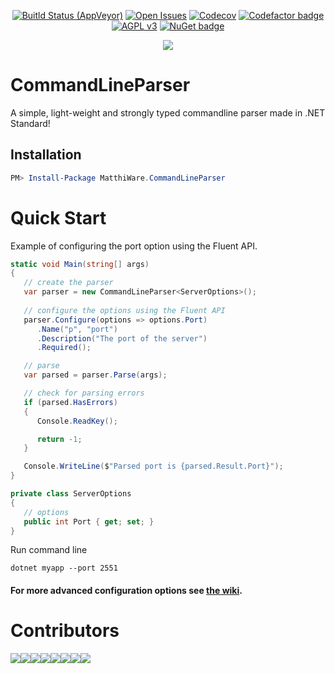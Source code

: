 <p align="center">
    <a href="https://ci.appveyor.com/project/Matthiee/commandlineparser-core"><img src="https://ci.appveyor.com/api/projects/status/4w6ik2k8lx95afp8?svg=true" alt="Buitld Status (AppVeyor)"></a>
    <a href="https://github.com/MatthiWare/CommandLineParser.Core/issues"><img src="https://img.shields.io/github/issues/MatthiWare/CommandLineParser.Core.svg" alt="Open Issues"></a>
    <a href="https://codecov.io/gh/MatthiWare/CommandLineParser.Core"><img src="https://codecov.io/gh/MatthiWare/CommandLineParser.Core/branch/master/graph/badge.svg" alt="Codecov" /></a>
    <a href="https://www.codefactor.io/repository/github/matthiware/commandlineparser.core"><img src="https://www.codefactor.io/repository/github/matthiware/commandlineparser.core/badge" alt="Codefactor badge"></a>
    <a href="https://tldrlegal.com/license/apache-license-2.0-(apache-2.0)"><img src="https://img.shields.io/badge/License-AGPL%20v3-blue.svg" alt="AGPL v3"></a>
    <a href="https://www.nuget.org/packages/MatthiWare.CommandLineParser"><img src="https://buildstats.info/nuget/MatthiWare.CommandLineParser" alt="NuGet badge"></a>
</p>
<p align="center">
    <img src="https://buildstats.info/appveyor/chart/Matthiee/commandlineparser-core?branch=master" />
</p>

# CommandLineParser
A simple, light-weight and strongly typed commandline parser made in .NET Standard!

## Installation
```powershell
PM> Install-Package MatthiWare.CommandLineParser
```

# Quick Start

Example of configuring the port option using the Fluent API. 

``` csharp
static void Main(string[] args)
{
   // create the parser
   var parser = new CommandLineParser<ServerOptions>();
   
   // configure the options using the Fluent API
   parser.Configure(options => options.Port)
      .Name("p", "port")
      .Description("The port of the server")
      .Required();

   // parse
   var parsed = parser.Parse(args);

   // check for parsing errors
   if (parsed.HasErrors)
   {
      Console.ReadKey();

      return -1;
   }

   Console.WriteLine($"Parsed port is {parsed.Result.Port}");
}

private class ServerOptions
{
   // options
   public int Port { get; set; }
}

```

Run command line

```shell
dotnet myapp --port 2551
```

#### For more advanced configuration options see [the wiki](https://github.com/MatthiWare/CommandLineParser.Core/wiki). 


# Contributors

[![](https://sourcerer.io/fame/Matthiee/MatthiWare/CommandLineParser.Core/images/0)](https://sourcerer.io/fame/Matthiee/MatthiWare/CommandLineParser.Core/links/0)[![](https://sourcerer.io/fame/Matthiee/MatthiWare/CommandLineParser.Core/images/1)](https://sourcerer.io/fame/Matthiee/MatthiWare/CommandLineParser.Core/links/1)[![](https://sourcerer.io/fame/Matthiee/MatthiWare/CommandLineParser.Core/images/2)](https://sourcerer.io/fame/Matthiee/MatthiWare/CommandLineParser.Core/links/2)[![](https://sourcerer.io/fame/Matthiee/MatthiWare/CommandLineParser.Core/images/3)](https://sourcerer.io/fame/Matthiee/MatthiWare/CommandLineParser.Core/links/3)[![](https://sourcerer.io/fame/Matthiee/MatthiWare/CommandLineParser.Core/images/4)](https://sourcerer.io/fame/Matthiee/MatthiWare/CommandLineParser.Core/links/4)[![](https://sourcerer.io/fame/Matthiee/MatthiWare/CommandLineParser.Core/images/5)](https://sourcerer.io/fame/Matthiee/MatthiWare/CommandLineParser.Core/links/5)[![](https://sourcerer.io/fame/Matthiee/MatthiWare/CommandLineParser.Core/images/6)](https://sourcerer.io/fame/Matthiee/MatthiWare/CommandLineParser.Core/links/6)[![](https://sourcerer.io/fame/Matthiee/MatthiWare/CommandLineParser.Core/images/7)](https://sourcerer.io/fame/Matthiee/MatthiWare/CommandLineParser.Core/links/7)
